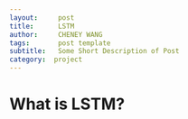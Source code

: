 ```yaml
---
layout:     post
title:      LSTM 
author:     CHENEY WANG
tags: 		post template
subtitle:  	Some Short Description of Post
category:  project
---
```

<!-- Start Writing Below in Markdown -->

# What is LSTM?








